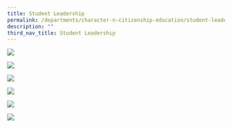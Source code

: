 ```yaml
---
title: Student Leadership
permalink: /departments/character-n-citizenship-education/student-leadership/student-leadership/
description: ""
third_nav_title: Student Leadership
---
```

![](/images/student%20leadership%201.jpg)

![](/images/student%20leadership%202.jpg)

![](/images/student%20leadership%203.jpg)

![](/images/student%20leadership%204.jpg)

![](/images/student%20leadership%205.jpg)

![](/images/student%20leadership%206.jpg)